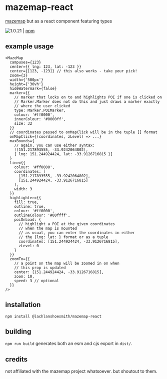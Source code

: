 # mazemap-react

[mazemap](https://api.mazemap.com/js/v2.1.2/docs/) but as a react component featuring types

![1.0.21](https://img.shields.io/npm/v/@lachlanshoesmith/mazemap-react) | [npm](https://www.npmjs.com/package/@lachlanshoesmith/mazemap-react)

## example usage

```tsx
<MazeMap
  campuses={123}
  center={{ lng: 123, lat: -123 }}
  center={[123, -123]} // this also works - take your pick!
  zoom={3}
  width={'500px'}
  height={'30vh'}
  hideWatermark={false}
  marker={{
    // marker that locks on to and highlights POI if one is clicked on
    // Marker.Marker does not do this and just draws a marker exactly
    // where the user clicked
    type: Marker.POIMarker,
    colour: '#ff0000',
    innerColour: '#0000ff',
    size: 32
  }}
  // coordinates passed to onMapClick will be in the tuple [] format
  onMapClick={(coordinates, zLevel) => ...}
  maxBounds={
    // again, you can use either syntax:
    [[151.217893555, -33.9242064802],
    { lng: 151.244924424, lat: -33.9126716815 }]
  }
  line={{
    colour: '#ff0000',
    coordinates: [
      [151.217893555, -33.9242064802],
      [151.244924424, -33.9126716815]
    ],
    width: 3
  }}
  highlighter={{
    fill: true,
    outline: true,
    colour: '#ff0000',
    outlineColour: '#00ffff',
    poiOnLoad: {
      // highlight a POI at the given coordinates
      // when the map is mounted
      // as usual, you can enter the coordinates in either
      // the {lng: lat: } format or as a tuple
      coordinates: [151.244924424, -33.9126716815],
      zLevel: 0
    }
  }}
  zoomTo={{
    // a point on the map will be zoomed in on when
    // this prop is updated
    center: [151.244924424, -33.9126716815],
    zoom: 10,
    speed: 3 // optional
  }}
/>
```

## installation

`npm install @lachlanshoesmith/mazemap-react`

## building

`npm run build` generates both an esm and cjs export in `dist/`.

## credits

not affiliated with the mazemap project whatsoever. but shoutout to them.
